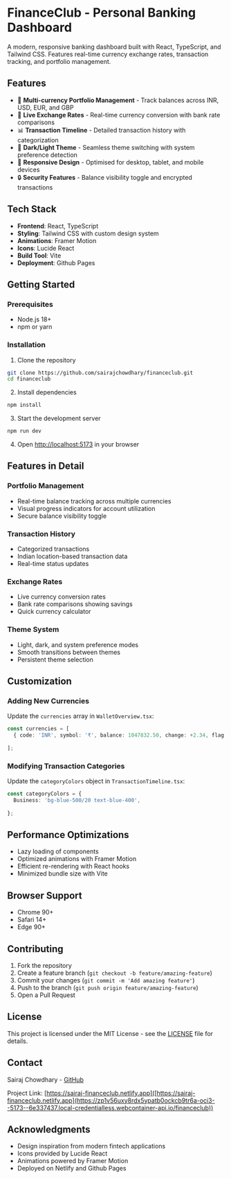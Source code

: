 # FinanceClub - Personal Banking Dashboard

A modern, responsive banking dashboard built with React, TypeScript, and Tailwind CSS. Features real-time currency exchange rates, transaction tracking, and portfolio management.

## Features

- 🏦 **Multi-currency Portfolio Management** - Track balances across INR, USD, EUR, and GBP
- 💱 **Live Exchange Rates** - Real-time currency conversion with bank rate comparisons
- 📊 **Transaction Timeline** - Detailed transaction history with categorization
- 🌙 **Dark/Light Theme** - Seamless theme switching with system preference detection
- 📱 **Responsive Design** - Optimised for desktop, tablet, and mobile devices
- 🔒 **Security Features** - Balance visibility toggle and encrypted transactions

## Tech Stack

- **Frontend**: React, TypeScript
- **Styling**: Tailwind CSS with custom design system
- **Animations**: Framer Motion
- **Icons**: Lucide React
- **Build Tool**: Vite
- **Deployment**: Github Pages

## Getting Started

### Prerequisites

- Node.js 18+ 
- npm or yarn

### Installation

1. Clone the repository
```bash
git clone https://github.com/sairajchowdhary/financeclub.git
cd financeclub
```

2. Install dependencies
```bash
npm install
```

3. Start the development server
```bash
npm run dev
```

4. Open [http://localhost:5173](http://localhost:5173) in your browser

## Features in Detail

### Portfolio Management
- Real-time balance tracking across multiple currencies
- Visual progress indicators for account utilization
- Secure balance visibility toggle

### Transaction History
- Categorized transactions
- Indian location-based transaction data
- Real-time status updates

### Exchange Rates
- Live currency conversion rates
- Bank rate comparisons showing savings
- Quick currency calculator

### Theme System
- Light, dark, and system preference modes
- Smooth transitions between themes
- Persistent theme selection

## Customization

### Adding New Currencies
Update the `currencies` array in `WalletOverview.tsx`:

```typescript
const currencies = [
  { code: 'INR', symbol: '₹', balance: 1047832.50, change: +2.34, flag: '🇮🇳' },
  
];
```

### Modifying Transaction Categories
Update the `categoryColors` object in `TransactionTimeline.tsx`:

```typescript
const categoryColors = {
  Business: 'bg-blue-500/20 text-blue-400',
  
};
```

## Performance Optimizations

- Lazy loading of components
- Optimized animations with Framer Motion
- Efficient re-rendering with React hooks
- Minimized bundle size with Vite

## Browser Support

- Chrome 90+
- Safari 14+
- Edge 90+

## Contributing

1. Fork the repository
2. Create a feature branch (`git checkout -b feature/amazing-feature`)
3. Commit your changes (`git commit -m 'Add amazing feature'`)
4. Push to the branch (`git push origin feature/amazing-feature`)
5. Open a Pull Request

## License

This project is licensed under the MIT License - see the [LICENSE](LICENSE) file for details.

## Contact

Sairaj Chowdhary - [GitHub](https://github.com/sairajchowdhary)

Project Link: [https://sairaj-financeclub.netlify.app]([https://sairaj-financeclub.netlify.app](https://zp1v56uxy8rdx5ypatb0ockcb9tr6a-oci3--5173--6e337437.local-credentialless.webcontainer-api.io/financeclub))

## Acknowledgments

- Design inspiration from modern fintech applications
- Icons provided by Lucide React
- Animations powered by Framer Motion
- Deployed on Netlify and Github Pages
